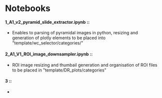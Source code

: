 # Notebooks

#### 1_A1_v2_pyramid_slide_extractor.ipynb :: 
- Enables to parsing of pyramidal images in python, resizing and generation of plotly elements to be placed into "template/wc_selector/categories/"

#### 2_A1_V1_ROI_image_downsampler.ipynb ::
- ROI image resizing and thumbail generation and organisation of ROI files to be placed in "template/DR_plots/categories"

#### 3 ::
- 
